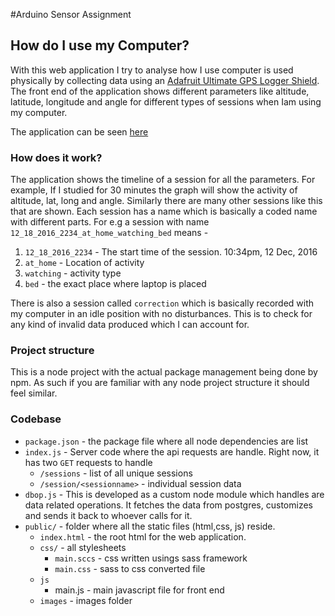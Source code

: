 #Arduino Sensor Assignment

## How do I use my Computer?

With this web application I try to analyse how I use computer is used physically by collecting data using an [Adafruit Ultimate GPS Logger Shield](https://www.adafruit.com/product/1272). The front end of the application shows different parameters like altitude, latitude, longitude and angle for different types of sessions when Iam using my computer.

The application can be seen [here](http://35.165.216.202:8383/)

### How does it work?
The application shows the timeline of a session for all the parameters. For example, If I studied for 30 minutes the graph will show the activity of altitude, lat, long and angle. Similarly there are many other sessions like this that are shown. Each session has a name which is basically a coded name with different parts. For e.g a session with name `12_18_2016_2234_at_home_watching_bed` means - 
 1. `12_18_2016_2234` - The start time of the session. 10:34pm, 12 Dec, 2016
 2. `at_home` - Location of activity
 3. `watching` - activity type
 4. `bed` - the exact place where laptop is placed
 
 There is also a session called `correction` which is basically recorded with my computer in an idle position with no disturbances. This is to check for any kind of invalid data produced which I can account for.

### Project structure
This is a node project with the actual package management being done by npm. As such if you are familiar with any node project structure it should feel similar. 

### Codebase

 - `package.json` - the package file where all node dependencies are list
 - `index.js` - Server code where the api requests are handle. Right now, it has two `GET` requests to handle
   - `/sessions` - list of all unique sessions
   - `/session/<sessionname>` - individual session data
 - `dbop.js` - This is developed as a custom node module which handles are data related operations. It fetches the data from postgres, customizes and sends it back to whoever calls for it.
 - `public/` - folder where all the static files (html,css, js) reside.
   - `index.html` - the root html for the web application.
   -  `css/` - all stylesheets
      - `main.sccs` - css written usings sass framework
      - `main.css` - sass to css converted file
   - `js` 
      - main.js - main javascript file for front end
   - `images` - images folder
